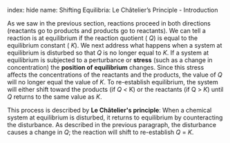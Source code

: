 index: hide
name: Shifting Equilibria: Le Châtelier’s Principle - Introduction

As we saw in the previous section, reactions proceed in both directions (reactants go to products and products go to reactants). We can tell a reaction is at equilibrium if the reaction quotient ( *Q*) is equal to the equilibrium constant ( *K*). We next address what happens when a system at equilibrium is disturbed so that  *Q* is no longer equal to  *K*. If a system at equilibrium is subjected to a perturbance or  **stress** (such as a change in concentration) the  **position of equilibrium** changes. Since this stress affects the concentrations of the reactants and the products, the value of  *Q* will no longer equal the value of  *K*. To re-establish equilibrium, the system will either shift toward the products (if  *Q <* K) or the reactants (if Q >  *K*) until  *Q* returns to the same value as  *K*.

This process is described by  **Le Châtelier's principle**: When a chemical system at equilibrium is disturbed, it returns to equilibrium by counteracting the disturbance. As described in the previous paragraph, the disturbance causes a change in  *Q*; the reaction will shift to re-establish  *Q* =  *K*.
